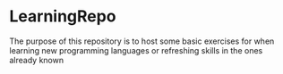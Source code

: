 # LearningRepo
The purpose of this repository is to host some basic exercises for when learning new programming languages or refreshing skills in the ones already known
